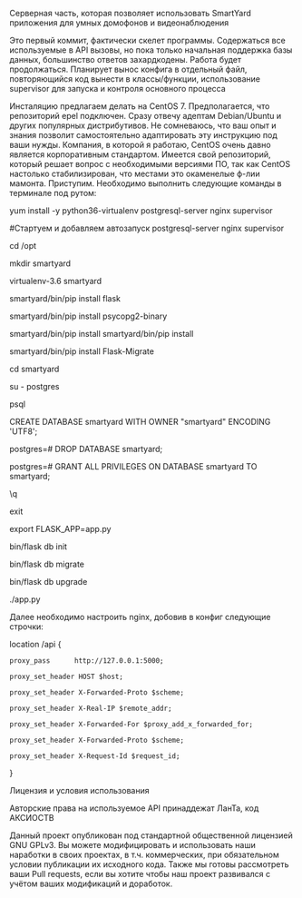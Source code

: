 Серверная часть, которая позволяет использовать SmartYard приложения для умных домофонов и видеонаблюдения

Это первый коммит, фактически скелет программы. Содержаться все используемые в API вызовы, но пока только начальная поддержка базы данных, большинство ответов захардкодены. Работа будет продолжаться. Планирует вынос конфига в отдельный файл, повторяющийся код вынести в классы/функции, использование supervisor для запуска и контроля основного процесса

Инсталяцию предлагаем делать на CentOS 7. Предполагается, что репозиторий epel подключен. 
Сразу отвечу адептам Debian/Ubuntu и других популярных дистрибутивов. 
Не сомневаюсь, что ваш опыт и знания позволит самостоятельно адаптировать эту инструкцию под ваши нужды. 
Компания, в которой я работаю, CentOS очень давно является корпоративным стандартом. Имеется свой репозиторий, который решает вопрос
с необходимыми версиями ПО, так как CentOS настолько стабилизирован, что местами это окаменелые ф-лии мамонта.
Приступим. Необходимо выполнить следующие команды в терминале под рутом:

yum install -y python36-virtualenv postgresql-server nginx supervisor

#Стартуем и добавляем автозапуск postgresql-server nginx supervisor

cd /opt

mkdir smartyard

virtualenv-3.6 smartyard

smartyard/bin/pip install flask

smartyard/bin/pip install psycopg2-binary

smartyard/bin/pip install smartyard/bin/pip install

smartyard/bin/pip install Flask-Migrate

cd smartyard

su - postgres

psql

CREATE DATABASE smartyard WITH OWNER "smartyard" ENCODING 'UTF8';

postgres=# DROP DATABASE smartyard;

postgres=# GRANT ALL PRIVILEGES ON DATABASE smartyard TO smartyard;

\q

exit

export FLASK_APP=app.py

bin/flask db init

bin/flask db migrate

bin/flask db upgrade

./app.py

Далее необходимо настроить nginx, добовив в конфиг следующие строчки:
 
 location /api {
 
    proxy_pass      http://127.0.0.1:5000;
    
    proxy_set_header HOST $host;
    
    proxy_set_header X-Forwarded-Proto $scheme;
    
    proxy_set_header X-Real-IP $remote_addr;
    
    proxy_set_header X-Forwarded-For $proxy_add_x_forwarded_for;
    
    proxy_set_header X-Forwarded-Proto $scheme;
    
    proxy_set_header X-Request-Id $request_id;
    
  }



Лицензия и условия использования

Авторские права на используемое API принаддежат ЛанТа, код АКСИОСТВ

Данный проект опубликован под стандартной общественной лицензией GNU GPLv3. Вы можете модифицировать и использовать наши наработки в своих проектах, в т.ч. коммерческих, при обязательном условии публикации их исходного кода. Также мы готовы рассмотреть ваши Pull requests, если вы хотите чтобы наш проект развивался с учётом ваших модификаций и доработок.
